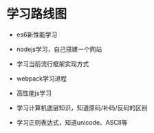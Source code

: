 # 学习路线图

- es6新性能学习

- nodejs学习，自己搭建一个网站

- 学习当前流行框架实现方式

- webpack学习进程

- 高性能js学习

- 学习计算机底层知识，知道原码/补码/反码的区别

- 学习正则表达式，知道unicode、ASCII等
